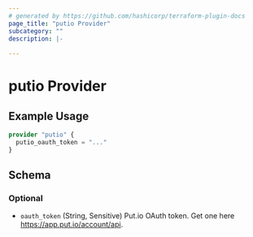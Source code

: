 ```yaml
---
# generated by https://github.com/hashicorp/terraform-plugin-docs
page_title: "putio Provider"
subcategory: ""
description: |-
  
---
```


# putio Provider



## Example Usage

```terraform
provider "putio" {
  putio_oauth_token = "..."
}
```

<!-- schema generated by tfplugindocs -->
## Schema

### Optional

- `oauth_token` (String, Sensitive) Put.io OAuth token. Get one here https://app.put.io/account/api.
